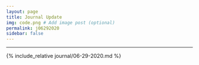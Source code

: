 ```yaml
---
layout: page
title: Journal Update
img: code.png # Add image post (optional)
permalink: j06292020
sidebar: false
---
```


---

{% include_relative journal/06-29-2020.md %}







